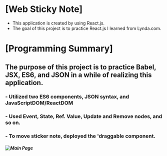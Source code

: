 # [Web Sticky Note]
  - This application is created by using React.js.
  - The goal of this project is to practice React.js I learned from Lynda.com.

# [Programming Summary]
## The purpose of this project is to practice Babel, JSX, ES6, and JSON in a while of realizing this application.
### - Utilized two ES6 components, JSON syntax, and JavaScriptDOM/ReactDOM
### - Used Event, State, Ref. Value, Update and Remove nodes, and so on.
### - To move sticker note, deployed the 'draggable component.
##### ![Main Page](mainpage.PNG)
######
